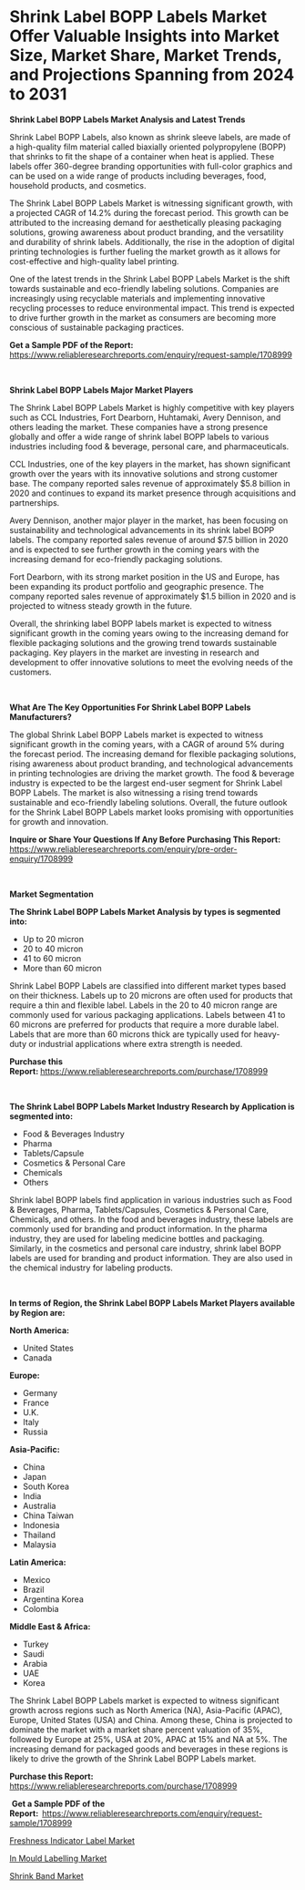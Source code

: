 <p><h1>Shrink Label BOPP Labels Market Offer Valuable Insights into Market Size, Market Share, Market Trends, and Projections Spanning from 2024 to 2031</h1></p><p><strong>Shrink Label BOPP Labels Market Analysis and Latest Trends</strong></p>
<p><p>Shrink Label BOPP Labels, also known as shrink sleeve labels, are made of a high-quality film material called biaxially oriented polypropylene (BOPP) that shrinks to fit the shape of a container when heat is applied. These labels offer 360-degree branding opportunities with full-color graphics and can be used on a wide range of products including beverages, food, household products, and cosmetics. </p><p>The Shrink Label BOPP Labels Market is witnessing significant growth, with a projected CAGR of 14.2% during the forecast period. This growth can be attributed to the increasing demand for aesthetically pleasing packaging solutions, growing awareness about product branding, and the versatility and durability of shrink labels. Additionally, the rise in the adoption of digital printing technologies is further fueling the market growth as it allows for cost-effective and high-quality label printing.</p><p>One of the latest trends in the Shrink Label BOPP Labels Market is the shift towards sustainable and eco-friendly labeling solutions. Companies are increasingly using recyclable materials and implementing innovative recycling processes to reduce environmental impact. This trend is expected to drive further growth in the market as consumers are becoming more conscious of sustainable packaging practices.</p></p>
<p><strong>Get a Sample PDF of the Report:&nbsp;</strong> <a href="https://www.reliableresearchreports.com/enquiry/request-sample/1708999">https://www.reliableresearchreports.com/enquiry/request-sample/1708999</a></p>
<p>&nbsp;</p>
<p><strong>Shrink Label BOPP Labels Major Market Players</strong></p>
<p><p>The Shrink Label BOPP Labels Market is highly competitive with key players such as CCL Industries, Fort Dearborn, Huhtamaki, Avery Dennison, and others leading the market. These companies have a strong presence globally and offer a wide range of shrink label BOPP labels to various industries including food & beverage, personal care, and pharmaceuticals.</p><p>CCL Industries, one of the key players in the market, has shown significant growth over the years with its innovative solutions and strong customer base. The company reported sales revenue of approximately $5.8 billion in 2020 and continues to expand its market presence through acquisitions and partnerships.</p><p>Avery Dennison, another major player in the market, has been focusing on sustainability and technological advancements in its shrink label BOPP labels. The company reported sales revenue of around $7.5 billion in 2020 and is expected to see further growth in the coming years with the increasing demand for eco-friendly packaging solutions.</p><p>Fort Dearborn, with its strong market position in the US and Europe, has been expanding its product portfolio and geographic presence. The company reported sales revenue of approximately $1.5 billion in 2020 and is projected to witness steady growth in the future.</p><p>Overall, the shrinking label BOPP labels market is expected to witness significant growth in the coming years owing to the increasing demand for flexible packaging solutions and the growing trend towards sustainable packaging. Key players in the market are investing in research and development to offer innovative solutions to meet the evolving needs of the customers.</p></p>
<p>&nbsp;</p>
<p><strong>What Are The Key Opportunities For Shrink Label BOPP Labels Manufacturers?</strong></p>
<p><p>The global Shrink Label BOPP Labels market is expected to witness significant growth in the coming years, with a CAGR of around 5% during the forecast period. The increasing demand for flexible packaging solutions, rising awareness about product branding, and technological advancements in printing technologies are driving the market growth. The food & beverage industry is expected to be the largest end-user segment for Shrink Label BOPP Labels. The market is also witnessing a rising trend towards sustainable and eco-friendly labeling solutions. Overall, the future outlook for the Shrink Label BOPP Labels market looks promising with opportunities for growth and innovation.</p></p>
<p><strong>Inquire or Share Your Questions If Any Before Purchasing This Report:</strong> <a href="https://www.reliableresearchreports.com/enquiry/pre-order-enquiry/1708999">https://www.reliableresearchreports.com/enquiry/pre-order-enquiry/1708999</a></p>
<p>&nbsp;</p>
<p><strong>Market Segmentation</strong></p>
<p><strong>The Shrink Label BOPP Labels Market Analysis by types is segmented into:</strong></p>
<p><ul><li>Up to 20 micron</li><li>20 to 40 micron</li><li>41 to 60 micron</li><li>More than 60 micron</li></ul></p>
<p><p>Shrink Label BOPP Labels are classified into different market types based on their thickness. Labels up to 20 microns are often used for products that require a thin and flexible label. Labels in the 20 to 40 micron range are commonly used for various packaging applications. Labels between 41 to 60 microns are preferred for products that require a more durable label. Labels that are more than 60 microns thick are typically used for heavy-duty or industrial applications where extra strength is needed.</p></p>
<p><strong>Purchase this Report:&nbsp;</strong><a href="https://www.reliableresearchreports.com/purchase/1708999">https://www.reliableresearchreports.com/purchase/1708999</a></p>
<p>&nbsp;</p>
<p><strong>The Shrink Label BOPP Labels Market Industry Research by Application is segmented into:</strong></p>
<p><ul><li>Food & Beverages Industry</li><li>Pharma</li><li>Tablets/Capsule</li><li>Cosmetics & Personal Care</li><li>Chemicals</li><li>Others</li></ul></p>
<p><p>Shrink label BOPP labels find application in various industries such as Food & Beverages, Pharma, Tablets/Capsules, Cosmetics & Personal Care, Chemicals, and others. In the food and beverages industry, these labels are commonly used for branding and product information. In the pharma industry, they are used for labeling medicine bottles and packaging. Similarly, in the cosmetics and personal care industry, shrink label BOPP labels are used for branding and product information. They are also used in the chemical industry for labeling products.</p></p>
<p>&nbsp;</p>
<p><strong>In terms of Region, the Shrink Label BOPP Labels Market Players available by Region are:</strong></p>
<p>
    <p> <strong> North America: </strong>
        <ul>
            <li>United States</li>
            <li>Canada</li>
        </ul>
        </p> 
    <p> <strong> Europe: </strong>
        <ul>
            <li>Germany</li>
            <li>France</li>
            <li>U.K.</li>
            <li>Italy</li>
            <li>Russia</li>
        </ul>
        </p> 
    <p> <strong> Asia-Pacific: </strong>
        <ul>
            <li>China</li>
            <li>Japan</li>
            <li>South Korea</li>
            <li>India</li>
            <li>Australia</li>
            <li>China Taiwan</li>
            <li>Indonesia</li>
            <li>Thailand</li>
            <li>Malaysia</li>
        </ul>
        </p> 
    <p> <strong> Latin America: </strong>
        <ul>
            <li>Mexico</li>
            <li>Brazil</li>
            <li>Argentina Korea</li>
            <li>Colombia</li>
        </ul>
        </p> 
    <p> <strong> Middle East & Africa: </strong>
        <ul>
            <li>Turkey</li>
            <li>Saudi</li>
            <li>Arabia</li>
            <li>UAE</li>
            <li>Korea</li>
        </ul>
    </p>
    </p>
<p><p>The Shrink Label BOPP Labels market is expected to witness significant growth across regions such as North America (NA), Asia-Pacific (APAC), Europe, United States (USA) and China. Among these, China is projected to dominate the market with a market share percent valuation of 35%, followed by Europe at 25%, USA at 20%, APAC at 15% and NA at 5%. The increasing demand for packaged goods and beverages in these regions is likely to drive the growth of the Shrink Label BOPP Labels market.</p></p>
<p><strong>Purchase this Report: </strong><a href="https://www.reliableresearchreports.com/purchase/1708999">https://www.reliableresearchreports.com/purchase/1708999</a></p>
<p>&nbsp;<strong>Get a Sample PDF of the Report:&nbsp;&nbsp;</strong><a href="https://www.reliableresearchreports.com/enquiry/request-sample/1708999">https://www.reliableresearchreports.com/enquiry/request-sample/1708999</a></p>
<p><strong></strong></p>
<p><p><a href="https://github.com/ruddyyedelwadw/Market-Research-Report-List-1/blob/main/freshness-indicator-label-market.md">Freshness Indicator Label Market</a></p><p><a href="https://github.com/jaidynmorantestelletmjzya/Market-Research-Report-List-1/blob/main/in-mould-labelling-market.md">In Mould Labelling Market</a></p><p><a href="https://github.com/juniordelafrance/Market-Research-Report-List-2/blob/main/shrink-band-market.md">Shrink Band Market</a></p></p>